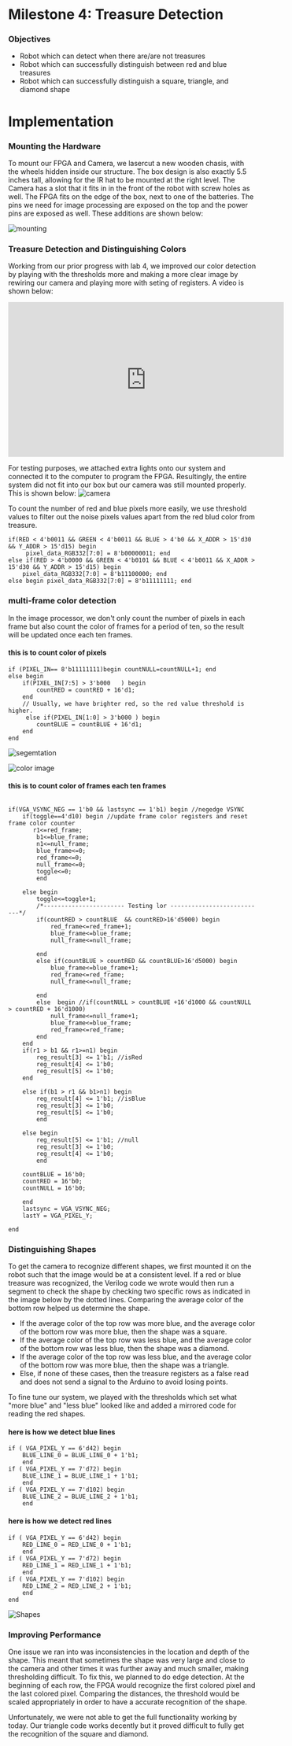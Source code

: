 # Milestone 4: Treasure Detection

### Objectives
* Robot which can detect when there are/are not treasures
* Robot which can successfully distinguish between red and blue treasures
* Robot which can successfully distinguish a square, triangle, and diamond shape

# Implementation

### Mounting the Hardware
To mount our FPGA and Camera, we lasercut a new wooden chasis, with the wheels hidden inside our structure.  The box design is also exactly 5.5 inches tall, allowing for the IR hat to be mounted at the right level.  The Camera has a slot that it fits in in the front of the robot with screw holes as well.  The FPGA fits on the edge of the box, next to one of the batteries.  The pins we need for image processing are exposed on the top and the power pins are exposed as well.  These additions are shown below:


![mounting](https://snag.gy/TG87bP.jpg)

### Treasure Detection and Distinguishing Colors
Working from our prior progress with lab 4, we improved our color detection by playing with the thresholds more and making a more clear image by rewiring our camera and playing more with seting of registers.  A video is shown below:

<iframe width="560" height="315" src="https://www.youtube.com/embed/oWXQA4cXbi8" frameborder="0" allow="accelerometer; autoplay; encrypted-media; gyroscope; picture-in-picture" allowfullscreen></iframe>

For testing purposes, we attached extra lights onto our system and connected it to the computer to program the FPGA.  Resultingly, the entire system did not fit into our box but our camera was still mounted properly.  This is shown below:
![camera](https://snag.gy/rGZ8pC.jpg)

To count the number of red and blue pixels more easily, we use threshold values to filter out the noise pixels values apart from the red blud color from treasure. 
~~~
if(RED < 4'b0011 && GREEN < 4'b0011 && BLUE > 4'b0 && X_ADDR > 15'd30 && Y_ADDR > 15'd15) begin 		
	 pixel_data_RGB332[7:0] = 8'b00000011; end
else if(RED > 4'b0000 && GREEN < 4'b0101 && BLUE < 4'b0011 && X_ADDR > 15'd30 && Y_ADDR > 15'd15) begin
	pixel_data_RGB332[7:0] = 8'b11100000; end
else begin pixel_data_RGB332[7:0] = 8'b11111111; end
~~~

### multi-frame color detection
In the image processor, we don't only count the number of pixels in each frame but also count the color of frames for a period of ten, so the result will be updated once each ten frames.

#### this is to count color of pixels 
~~~
if (PIXEL_IN== 8'b11111111)begin countNULL=countNULL+1; end
else begin 
	if(PIXEL_IN[7:5] > 3'b000   ) begin 
		countRED = countRED + 16'd1; 
	end 
	// Usually, we have brighter red, so the red value threshold is higher.
	 else if(PIXEL_IN[1:0] > 3'b000 ) begin 
		countBLUE = countBLUE + 16'd1; 
	end 
end
~~~

![segemtation](https://snag.gy/tYKdlw.jpg)

![color image](https://snag.gy/cFvpR8.jpg)
#### this is to count color of frames each ten frames
~~~

if(VGA_VSYNC_NEG == 1'b0 && lastsync == 1'b1) begin //negedge VSYNC 
	if(toggle==4'd10) begin //update frame color registers and reset  frame color counter 
	   r1<=red_frame;
		b1<=blue_frame;
		n1<=null_frame;
		blue_frame<=0;
		red_frame<=0;
		null_frame<=0;
		toggle<=0;
		end

	else begin
		toggle<=toggle+1;
		/*----------------------- Testing lor ---------------------------*/
		if(countRED > countBLUE  && countRED>16'd5000) begin  
			red_frame<=red_frame+1;
			blue_frame<=blue_frame;
			null_frame<=null_frame;

		end 
		else if(countBLUE > countRED && countBLUE>16'd5000) begin 
			blue_frame<=blue_frame+1;
			red_frame<=red_frame;
			null_frame<=null_frame;

		end 
		else  begin //if(countNULL > countBLUE +16'd1000 && countNULL > countRED + 16'd1000)
			null_frame<=null_frame+1;
			blue_frame<=blue_frame;
			red_frame<=red_frame;
		end
	end
	if(r1 > b1 && r1>=n1) begin  
		reg_result[3] <= 1'b1; //isRed
		reg_result[4] <= 1'b0;
		reg_result[5] <= 1'b0;
	end

	else if(b1 > r1 && b1>n1) begin 
		reg_result[4] <= 1'b1; //isBlue
		reg_result[3] <= 1'b0;
		reg_result[5] <= 1'b0;
		end

	else begin 
		reg_result[5] <= 1'b1; //null
		reg_result[3] <= 1'b0;
		reg_result[4] <= 1'b0;
		end 

	countBLUE = 16'b0; 
	countRED = 16'b0; 
	countNULL = 16'b0; 

	end 
	lastsync = VGA_VSYNC_NEG; 
	lastY = VGA_PIXEL_Y;

end

~~~




### Distinguishing Shapes
To get the camera to recognize different shapes, we first mounted it on the robot such that the image would be at a consistent level.  If a red or blue treasure was recognized, the Verilog code we wrote would then run a segment to check the shape by checking two specific rows as indicated in the image below by the dotted lines.  Comparing the average color of the bottom row helped us determine the shape.

* If the average color of the top row was more blue, and the average color of the bottom row was more blue, then the shape was a square.
* If the average color of the top row was less blue, and the average color of the bottom row was less blue, then the shape was a diamond.
* If the average color of the top row was less blue, and the average color of the bottom row was more blue, then the shape was a triangle.
* Else, if none of these cases, then the treasure registers as a false read and does not send a signal to the Arduino to avoid losing points.

To fine tune our system, we played with the thresholds which set what "more blue" and "less blue" looked like and added a mirrored code for reading the red shapes.

#### here is how we detect blue lines
~~~ 
if ( VGA_PIXEL_Y == 6'd42) begin
	BLUE_LINE_0 = BLUE_LINE_0 + 1'b1;
	end
if ( VGA_PIXEL_Y == 7'd72) begin
	BLUE_LINE_1 = BLUE_LINE_1 + 1'b1;
	end
if ( VGA_PIXEL_Y == 7'd102) begin
	BLUE_LINE_2 = BLUE_LINE_2 + 1'b1;
	end
~~~
#### here is how we detect red lines
~~~
if ( VGA_PIXEL_Y == 6'd42) begin
	RED_LINE_0 = RED_LINE_0 + 1'b1;
	end
if ( VGA_PIXEL_Y == 7'd72) begin
	RED_LINE_1 = RED_LINE_1 + 1'b1;
	end
if ( VGA_PIXEL_Y == 7'd102) begin
	RED_LINE_2 = RED_LINE_2 + 1'b1;
	end
end 
~~~

![Shapes](https://snag.gy/9ZPIOE.jpg)

### Improving Performance

One issue we ran into was inconsistencies in the location and depth of the shape.  This meant that sometimes the shape was very large and close to the camera and other times it was further away and much smaller, making thresholding difficult.  To fix this, we planned to do edge detection.  At the beginning of each row, the FPGA would recognize the first colored pixel and the last colored pixel.  Comparing the distances, the threshold would be scaled appropriately in order to have a accurate recognition of the shape.  

Unfortunately, we were not able to get the full functionality working by today.  Our triangle code works decently but it proved difficult to fully get the recognition of the square and diamond.



